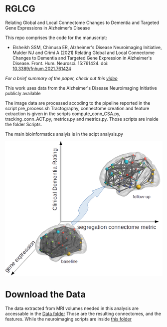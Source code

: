 # RGLCG
Relating Global and Local Connectome Changes to Dementia and Targeted Gene Expressions in Alzheimer’s Disease

This repo comprises the code for the manuscript: 
* Elsheikh SSM, Chimusa ER, Alzheimer's Disease Neuroimaging Initiative, Mulder NJ and Crimi A (2021) Relating Global and Local Connectome Changes to Dementia and Targeted Gene Expression in Alzheimer's Disease. Front. Hum. Neurosci. 15:761424. doi: [10.3389/fnhum.2021.761424](https://doi.org/10.3389/fnhum.2021.761424)

*For a brief summary of the paper, check out this [video](https://www.youtube.com/watch?v=bDPNtb5bFZc)*

This work uses data from the Alzheimer's Disease Neuroimaging Initiative publicly available

The image data are processed accoding to the pipeline reported in the script pre_process.sh Tractography, connectome creation and feature extraction is given in the scripts compute_conn_CSA.py, tracking_conn_ACT.py, metrics.py and metrics.py. Those scripts are inside the folder Scripts.

The main bioinformatics analyis is in the scipt analysis.py


![image](https://github.com/elssam/RGLCG/blob/master/radiogenomics2.png)

# Download the Data
The data extracted from MRI volumes  needed in this analysis are accessable in the [Data folder](https://github.com/elssam/RGLCG/tree/master/Data)
Those are the resulting connectomes, and the features.
While the neuroimaging scripts are inside  [this folder](https://github.com/elssam/RGLCG/tree/master/Scripts)
